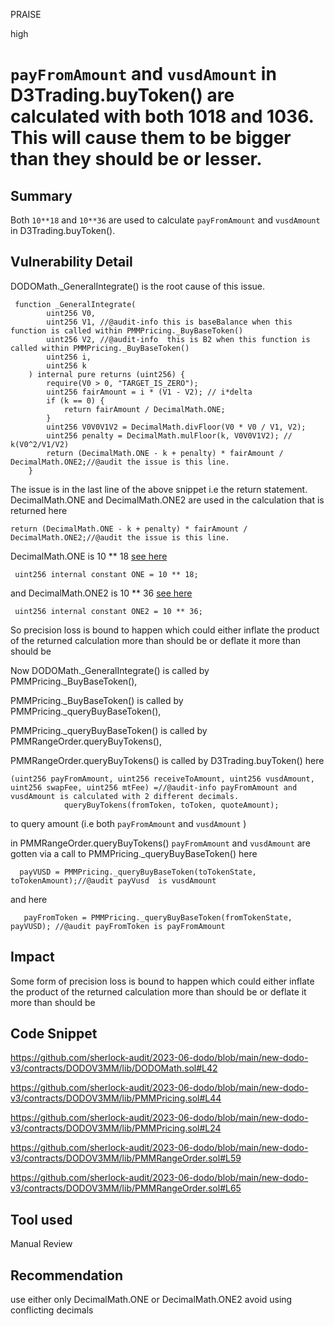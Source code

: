 PRAISE

high

# `payFromAmount` and `vusdAmount` in D3Trading.buyToken() are calculated with both 10**18 and 10**36. This will cause them to be bigger than they should be or lesser.

## Summary
Both `10**18` and `10**36` are used to calculate `payFromAmount` and `vusdAmount` in D3Trading.buyToken().
## Vulnerability Detail
DODOMath._GeneralIntegrate() is the root cause of this issue.
```solidity
 function _GeneralIntegrate(
        uint256 V0,
        uint256 V1, //@audit-info this is baseBalance when this function is called within PMMPricing._BuyBaseToken()
        uint256 V2, //@audit-info  this is B2 when this function is called within PMMPricing._BuyBaseToken()
        uint256 i,
        uint256 k
    ) internal pure returns (uint256) {
        require(V0 > 0, "TARGET_IS_ZERO");
        uint256 fairAmount = i * (V1 - V2); // i*delta 
        if (k == 0) {
            return fairAmount / DecimalMath.ONE;
        }
        uint256 V0V0V1V2 = DecimalMath.divFloor(V0 * V0 / V1, V2);
        uint256 penalty = DecimalMath.mulFloor(k, V0V0V1V2); // k(V0^2/V1/V2)
        return (DecimalMath.ONE - k + penalty) * fairAmount / DecimalMath.ONE2;//@audit the issue is this line. 
    }
```
The issue is in the last line of the above snippet i.e the return statement. DecimalMath.ONE and DecimalMath.ONE2 are used in the calculation that is returned here
```solidity
return (DecimalMath.ONE - k + penalty) * fairAmount / DecimalMath.ONE2;//@audit the issue is this line. 
```

DecimalMath.ONE is  10 ** 18  [see here](https://github.com/sherlock-audit/2023-06-dodo/blob/main/new-dodo-v3/contracts/DODOV3MM/lib/DecimalMath.sol#L15)

` uint256 internal constant ONE = 10 ** 18;`

 and  DecimalMath.ONE2 is 10 ** 36  [see here](https://github.com/sherlock-audit/2023-06-dodo/blob/main/new-dodo-v3/contracts/DODOV3MM/lib/DecimalMath.sol#L16)

` uint256 internal constant ONE2 = 10 ** 36;`

So precision loss is bound to happen which could either inflate the product of the returned calculation more than should be  or deflate it more than should be




Now DODOMath._GeneralIntegrate() is called by PMMPricing._BuyBaseToken(),

PMMPricing._BuyBaseToken() is called by PMMPricing._queryBuyBaseToken(),

PMMPricing._queryBuyBaseToken() is called by PMMRangeOrder.queryBuyTokens(),

PMMRangeOrder.queryBuyTokens() is called by D3Trading.buyToken() here 
```solidity
(uint256 payFromAmount, uint256 receiveToAmount, uint256 vusdAmount, uint256 swapFee, uint256 mtFee) =//@audit-info payFromAmount and vusdAmount is calculated with 2 different decimals.
            queryBuyTokens(fromToken, toToken, quoteAmount);
```
 to query amount (i.e both `payFromAmount` and `vusdAmount` )


in  PMMRangeOrder.queryBuyTokens() `payFromAmount` and `vusdAmount` are gotten via a call to PMMPricing._queryBuyBaseToken()
here 
```solidity
  payVUSD = PMMPricing._queryBuyBaseToken(toTokenState, toTokenAmount);//@audit payVusd  is vusdAmount
```

and here
```solidity
   payFromToken = PMMPricing._queryBuyBaseToken(fromTokenState, payVUSD); //@audit payFromToken is payFromAmount
```
## Impact
Some form of  precision loss is bound to happen which could either inflate the product of the returned calculation more than should be  or deflate it more than should be

## Code Snippet
https://github.com/sherlock-audit/2023-06-dodo/blob/main/new-dodo-v3/contracts/DODOV3MM/lib/DODOMath.sol#L42

https://github.com/sherlock-audit/2023-06-dodo/blob/main/new-dodo-v3/contracts/DODOV3MM/lib/PMMPricing.sol#L44

https://github.com/sherlock-audit/2023-06-dodo/blob/main/new-dodo-v3/contracts/DODOV3MM/lib/PMMPricing.sol#L24

https://github.com/sherlock-audit/2023-06-dodo/blob/main/new-dodo-v3/contracts/DODOV3MM/lib/PMMRangeOrder.sol#L59

https://github.com/sherlock-audit/2023-06-dodo/blob/main/new-dodo-v3/contracts/DODOV3MM/lib/PMMRangeOrder.sol#L65


## Tool used

Manual Review

## Recommendation
use either only DecimalMath.ONE or  DecimalMath.ONE2 avoid using conflicting decimals